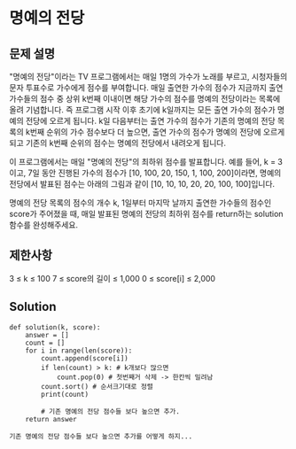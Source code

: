 # 명예의 전당
## 문제 설명
"명예의 전당"이라는 TV 프로그램에서는 매일 1명의 가수가 노래를 부르고, 시청자들의 문자 투표수로 가수에게 점수를 부여합니다. 매일 출연한 가수의 점수가 지금까지 출연 가수들의 점수 중 상위 k번째 이내이면 해당 가수의 점수를 명예의 전당이라는 목록에 올려 기념합니다. 즉 프로그램 시작 이후 초기에 k일까지는 모든 출연 가수의 점수가 명예의 전당에 오르게 됩니다. k일 다음부터는 출연 가수의 점수가 기존의 명예의 전당 목록의 k번째 순위의 가수 점수보다 더 높으면, 출연 가수의 점수가 명예의 전당에 오르게 되고 기존의 k번째 순위의 점수는 명예의 전당에서 내려오게 됩니다.

이 프로그램에서는 매일 "명예의 전당"의 최하위 점수를 발표합니다. 예를 들어, k = 3이고, 7일 동안 진행된 가수의 점수가 [10, 100, 20, 150, 1, 100, 200]이라면, 명예의 전당에서 발표된 점수는 아래의 그림과 같이 [10, 10, 10, 20, 20, 100, 100]입니다.

명예의 전당 목록의 점수의 개수 k, 1일부터 마지막 날까지 출연한 가수들의 점수인 score가 주어졌을 때, 매일 발표된 명예의 전당의 최하위 점수를 return하는 solution 함수를 완성해주세요.

## 제한사항
3 ≤ k ≤ 100
7 ≤ score의 길이 ≤ 1,000
0 ≤ score[i] ≤ 2,000

## Solution
    def solution(k, score):
        answer = []
        count = []
        for i in range(len(score)):
            count.append(score[i])
            if len(count) > k: # k개보다 많으면
                count.pop(0) # 첫번째거 삭제 -> 한칸씩 밀려남
            count.sort() # 순서크기대로 정렬
            print(count)
            
            # 기존 명예의 전당 점수들 보다 높으면 추가.
        return answer

    기존 명예의 전당 점수들 보다 높으면 추가를 어떻게 하지...